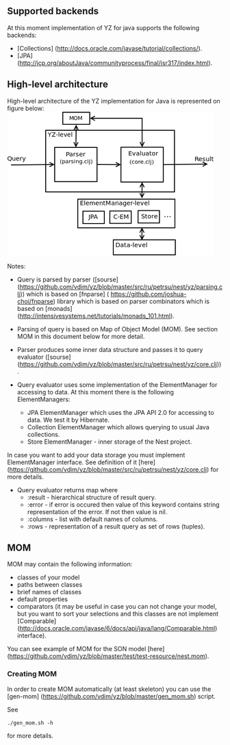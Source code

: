 ## Supported backends
At this moment implementation of YZ for java supports the following backends:

* [Collections] (http://docs.oracle.com/javase/tutorial/collections/).
* [JPA] (http://jcp.org/aboutJava/communityprocess/final/jsr317/index.html).

## High-level architecture
High-level architecture of the YZ implementation for Java is represented on figure below:
<img src="https://github.com/vdim/yz/raw/master/doc/hl-arch.png" alt="High-level architecture"/>

Notes:

* Query is parsed by parser 
([sourse] (https://github.com/vdim/yz/blob/master/src/ru/petrsu/nest/yz/parsing.clj)) 
which is based on [fnparse] ( https://github.com/joshua-choi/fnparse) 
library which is based on parser combinators which is based on [monads] (http://intensivesystems.net/tutorials/monads_101.html).

* Parsing of query is based on Map of Object Model (MOM). See section MOM in this document below for more detail. 

* Parser produces some inner data structure and passes it to query evaluator 
([sourse] (https://github.com/vdim/yz/blob/master/src/ru/petrsu/nest/yz/core.clj)).

* Query evaluator uses some implementation of the ElementManager for accessing to data. 
At this moment there is the following ElementManagers:
    * JPA ElementManager which uses the JPA API 2.0 for accessing to data. We test it by Hibernate.
    * Collection ElementManager which allows querying to usual Java collections.
    * Store ElementManager - inner storage of the Nest project.

In case you want to add your data storage you must implement ElementManager interface. See
definition of it [here] (https://github.com/vdim/yz/blob/master/src/ru/petrsu/nest/yz/core.clj) 
for more details.

* Query evaluator returns map where 
    * :result - hierarchical structure of result query.
    * :error - if error is occured then value of this keyword contains string representation of the error. If not then value is nil.
    * :columns - list with default names of columns.
    * :rows - representation of a result query as set of rows (tuples).

## MOM
MOM may contain the following information:
* classes of your model
* paths between classes
* brief names of classes
* default properties
* comparators (it may be useful in case you can not change your model, but you want to sort your selections and 
this classes are not implement [Comparable] (http://docs.oracle.com/javase/6/docs/api/java/lang/Comparable.html) 
interface).

You can see example of MOM for the SON model [here] (https://github.com/vdim/yz/blob/master/test/test-resource/nest.mom).

### Creating MOM
In order to create MOM automatically (at least skeleton) you can use the 
[gen-mom] (https://github.com/vdim/yz/blob/master/gen_mom.sh) script.

See

    ./gen_mom.sh -h

for more details.



